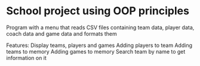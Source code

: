 # School project using OOP principles 

Program with a menu that reads CSV files containing team data, player data, coach data and game data and formats them

Features:
Display teams, players and games
Adding players to team
Adding teams to memory
Adding games to memory
Search team by name to get information on it
